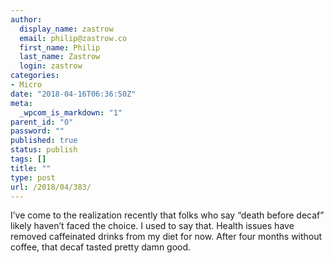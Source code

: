 ```yaml
---
author:
  display_name: zastrow
  email: philip@zastrow.co
  first_name: Philip
  last_name: Zastrow
  login: zastrow
categories:
- Micro
date: "2018-04-16T06:36:50Z"
meta:
  _wpcom_is_markdown: "1"
parent_id: "0"
password: ""
published: true
status: publish
tags: []
title: ""
type: post
url: /2018/04/383/
---
```

<p>I’ve come to the realization recently that folks who say “death before decaf” likely haven’t faced the choice. I used to say that. Health issues have removed caffeinated drinks from my diet for now. After four months without coffee, that decaf tasted pretty damn good.</p>
